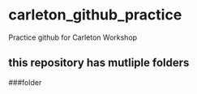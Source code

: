 # carleton_github_practice
Practice github for Carleton Workshop
## this repository has mutliple folders
###folder
